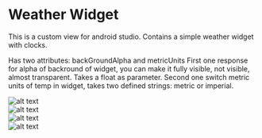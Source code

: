 # Weather Widget

This is a custom view for android studio.
Contains a simple weather widget with clocks.

Has two attributes: backGroundAlpha and metricUnits
First one response for alpha of backround of widget, you can make it fully visible, not visible, almost transparent.
Takes a float as parameter.
Second one switch metric units of temp in widget, takes two defined strings: metric or imperial.

![alt text](http://ikosmov.hldns.ru:8080/pic?id=w1)  
![alt text](http://ikosmov.hldns.ru:8080/pic?id=w2)  
![alt text](http://ikosmov.hldns.ru:8080/pic?id=w3)  
![alt text](http://ikosmov.hldns.ru:8080/pic?id=w4)  
